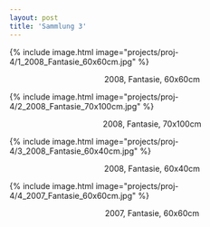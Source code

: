 ```yaml
---
layout: post
title: 'Sammlung 3'
---
```


{% include image.html image="projects/proj-4/1_2008_Fantasie_60x60cm.jpg" %}
<p align="center">2008, Fantasie, 60x60cm</p>


{% include image.html image="projects/proj-4/2_2008_Fantasie_70x100cm.jpg" %}
<p align="center">2008, Fantasie, 70x100cm</p>


{% include image.html image="projects/proj-4/3_2008_Fantasie_60x40cm.jpg" %}
<p align="center">2008, Fantasie, 60x40cm</p>


{% include image.html image="projects/proj-4/4_2007_Fantasie_60x60cm.jpg" %}
<p align="center">2007, Fantasie, 60x60cm</p>

